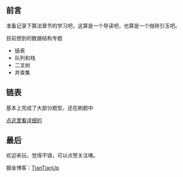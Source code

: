 ## 前言

准备记录下算法章节的学习吧，这算是一个导读吧，也算是一个抛砖引玉吧。



目前想到的数据结构专题

- 链表
- 队列和栈
- 二叉树
- 并查集



## 链表

基本上完成了大部分题型，还在刷题中

[点这里看详细的](https://github.com/daydaylee1227/Blog/tree/master/%E7%AE%97%E6%B3%95/%E9%93%BE%E8%A1%A8)





## 最后

欢迎来玩，觉得不错，可以点赞关注噢。

掘金博客：[TianTianUp](https://juejin.im/user/5ef326ab6fb9a07ebe237664)
